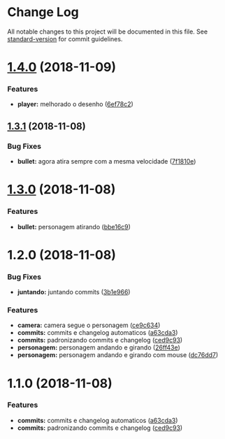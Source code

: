 # Change Log

All notable changes to this project will be documented in this file. See [standard-version](https://github.com/conventional-changelog/standard-version) for commit guidelines.

<a name="1.4.0"></a>
# [1.4.0](https://github.com/icarodgl/ZombieTS/compare/v1.3.1...v1.4.0) (2018-11-09)


### Features

* **player:** melhorado o desenho ([6ef78c2](https://github.com/icarodgl/ZombieTS/commit/6ef78c2))



<a name="1.3.1"></a>
## [1.3.1](https://github.com/icarodgl/ZombieTS/compare/v1.3.0...v1.3.1) (2018-11-08)


### Bug Fixes

* **bullet:** agora atira sempre com a mesma velocidade ([7f1810e](https://github.com/icarodgl/ZombieTS/commit/7f1810e))



<a name="1.3.0"></a>
# [1.3.0](https://github.com/icarodgl/ZombieTS/compare/v1.2.0...v1.3.0) (2018-11-08)


### Features

* **bullet:** personagem atirando ([bbe16c9](https://github.com/icarodgl/ZombieTS/commit/bbe16c9))



<a name="1.2.0"></a>
# 1.2.0 (2018-11-08)


### Bug Fixes

* **juntando:** juntando commits ([3b1e966](https://github.com/icarodgl/ZombieTS/commit/3b1e966))


### Features

* **camera:** camera segue o personagem ([ce9c634](https://github.com/icarodgl/ZombieTS/commit/ce9c634))
* **commits:** commits e changelog automaticos ([a63cda3](https://github.com/icarodgl/ZombieTS/commit/a63cda3))
* **commits:** padronizando commits e changelog ([ced9c93](https://github.com/icarodgl/ZombieTS/commit/ced9c93))
* **personagem:** personagem andando e girando ([26ff43e](https://github.com/icarodgl/ZombieTS/commit/26ff43e))
* **personagem:** personagem andando e girando com mouse ([dc76dd7](https://github.com/icarodgl/ZombieTS/commit/dc76dd7))



<a name="1.1.0"></a>
# 1.1.0 (2018-11-08)


### Features

* **commits:** commits e changelog automaticos ([a63cda3](https://github.com/icarodgl/ZombieTS/commit/a63cda3))
* **commits:** padronizando commits e changelog ([ced9c93](https://github.com/icarodgl/ZombieTS/commit/ced9c93))
